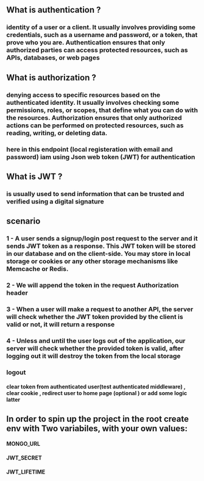 ## What is authentication ?
###  identity of a user or a client. It usually involves providing some credentials, such as a username and password, or a token, that prove who you are. Authentication ensures that only authorized parties can access protected resources, such as APIs, databases, or web pages 

## What is authorization ?
###  denying access to specific resources based on the authenticated identity. It usually involves checking some permissions, roles, or scopes, that define what you can do with the resources. Authorization ensures that only authorized actions can be performed on protected resources, such as reading, writing, or deleting data.

### here in this endpoint (local registeration with email and password) iam using Json web token (JWT) for authentication 

## What is JWT ? 
### is usually used to send information that can be trusted and verified using a digital signature

## scenario
### 1 - A user sends a signup/login post request to the server and it sends JWT token as a response. This JWT token will be stored in our database and on the client-side. You may store in local storage or cookies or any other storage mechanisms like Memcache or Redis.

### 2 - We will append the token in the request Authorization header

### 3 - When a user will make a request to another API, the server will check whether the JWT token provided by the client is valid or not, it will return a response

### 4 - Unless and until the user logs out of the application, our server will check whether the provided token is valid, after logging out it will destroy the token from the local storage


### logout
#### clear token from authenticated user(test authenticated middleware)  , clear cookie , redirect user to home page (optional ) or add some logic latter

## In order to spin up the project in the root create env with Two variabiles, with your own values: 
#### MONGO_URL
#### JWT_SECRET
#### JWT_LIFETIME